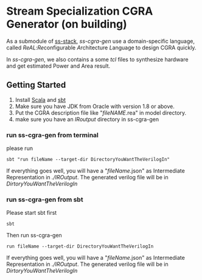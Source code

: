 # Stream Specialization CGRA Generator (on building)

As a submodule of [ss-stack](https://github.com/PolyArch/ss-stack), *ss-cgra-gen* use a 
domain-specific language, called *ReAL*:*Re*configurable *A*rchitecture *L*anguage to 
design CGRA quickly. 

In *ss-cgra-gen*, we also contains a some *tcl* files to synthesize 
hardware and get estimated Power and Area result. 

## Getting Started

1. Install [Scala](https://www.scala-lang.org/) and [sbt](https://www.scala-sbt.org/)
2. Make sure you have JDK from Oracle with version 1.8 or above.
3. Put the CGRA description file like "*fileNAME*.rea" in model directory.
4. make sure you have an *IRoutput* directory in ss-cgra-gen

### run ss-cgra-gen from terminal

 please run 
```
sbt "run fileName --target-dir DirectoryYouWantTheVerilogIn"
```

If everything goes well, you will have a "*fileName*.json" as Intermediate Representation in *./IROutput*. The generated
verilog file will be in *DirtoryYouWantTheVerilogIn*

### run ss-cgra-gen from sbt

Please start sbt first
```
sbt
```
Then run ss-cgra-gen
```
run fileName --target-dir DirectoryYouWantTheVerilogIn
```
If everything goes well, you will have a "*fileName*.json" as Intermediate Representation in *./IROutput*. The generated
verilog file will be in *DirtoryYouWantTheVerilogIn*
